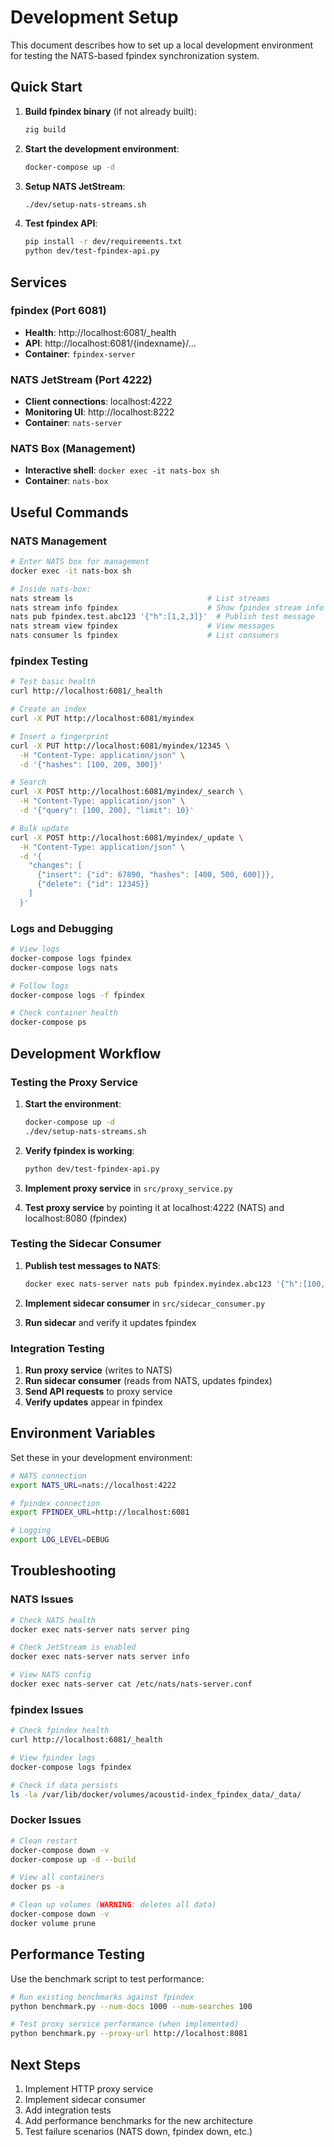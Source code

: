 # Development Setup

This document describes how to set up a local development environment for testing the NATS-based fpindex synchronization system.

## Quick Start

1. **Build fpindex binary** (if not already built):
   ```bash
   zig build
   ```

2. **Start the development environment**:
   ```bash
   docker-compose up -d
   ```

3. **Setup NATS JetStream**:
   ```bash
   ./dev/setup-nats-streams.sh
   ```

4. **Test fpindex API**:
   ```bash
   pip install -r dev/requirements.txt
   python dev/test-fpindex-api.py
   ```

## Services

### fpindex (Port 6081)
- **Health**: http://localhost:6081/_health
- **API**: http://localhost:6081/{indexname}/...
- **Container**: `fpindex-server`

### NATS JetStream (Port 4222)
- **Client connections**: localhost:4222
- **Monitoring UI**: http://localhost:8222
- **Container**: `nats-server`

### NATS Box (Management)
- **Interactive shell**: `docker exec -it nats-box sh`
- **Container**: `nats-box`

## Useful Commands

### NATS Management
```bash
# Enter NATS box for management
docker exec -it nats-box sh

# Inside nats-box:
nats stream ls                              # List streams
nats stream info fpindex                    # Show fpindex stream info
nats pub fpindex.test.abc123 '{"h":[1,2,3]}'  # Publish test message
nats stream view fpindex                    # View messages
nats consumer ls fpindex                    # List consumers
```

### fpindex Testing
```bash
# Test basic health
curl http://localhost:6081/_health

# Create an index
curl -X PUT http://localhost:6081/myindex

# Insert a fingerprint
curl -X PUT http://localhost:6081/myindex/12345 \
  -H "Content-Type: application/json" \
  -d '{"hashes": [100, 200, 300]}'

# Search
curl -X POST http://localhost:6081/myindex/_search \
  -H "Content-Type: application/json" \
  -d '{"query": [100, 200], "limit": 10}'

# Bulk update
curl -X POST http://localhost:6081/myindex/_update \
  -H "Content-Type: application/json" \
  -d '{
    "changes": [
      {"insert": {"id": 67890, "hashes": [400, 500, 600]}},
      {"delete": {"id": 12345}}
    ]
  }'
```

### Logs and Debugging
```bash
# View logs
docker-compose logs fpindex
docker-compose logs nats

# Follow logs
docker-compose logs -f fpindex

# Check container health
docker-compose ps
```

## Development Workflow

### Testing the Proxy Service

1. **Start the environment**:
   ```bash
   docker-compose up -d
   ./dev/setup-nats-streams.sh
   ```

2. **Verify fpindex is working**:
   ```bash
   python dev/test-fpindex-api.py
   ```

3. **Implement proxy service** in `src/proxy_service.py`

4. **Test proxy service** by pointing it at localhost:4222 (NATS) and localhost:8080 (fpindex)

### Testing the Sidecar Consumer

1. **Publish test messages to NATS**:
   ```bash
   docker exec nats-server nats pub fpindex.myindex.abc123 '{"h":[100,200,300]}'
   ```

2. **Implement sidecar consumer** in `src/sidecar_consumer.py`

3. **Run sidecar** and verify it updates fpindex

### Integration Testing

1. **Run proxy service** (writes to NATS)
2. **Run sidecar consumer** (reads from NATS, updates fpindex)
3. **Send API requests** to proxy service
4. **Verify updates** appear in fpindex

## Environment Variables

Set these in your development environment:

```bash
# NATS connection
export NATS_URL=nats://localhost:4222

# fpindex connection  
export FPINDEX_URL=http://localhost:6081

# Logging
export LOG_LEVEL=DEBUG
```

## Troubleshooting

### NATS Issues
```bash
# Check NATS health
docker exec nats-server nats server ping

# Check JetStream is enabled
docker exec nats-server nats server info

# View NATS config
docker exec nats-server cat /etc/nats/nats-server.conf
```

### fpindex Issues
```bash
# Check fpindex health
curl http://localhost:6081/_health

# View fpindex logs
docker-compose logs fpindex

# Check if data persists
ls -la /var/lib/docker/volumes/acoustid-index_fpindex_data/_data/
```

### Docker Issues
```bash
# Clean restart
docker-compose down -v
docker-compose up -d --build

# View all containers
docker ps -a

# Clean up volumes (WARNING: deletes all data)
docker-compose down -v
docker volume prune
```

## Performance Testing

Use the benchmark script to test performance:

```bash
# Run existing benchmarks against fpindex
python benchmark.py --num-docs 1000 --num-searches 100

# Test proxy service performance (when implemented)
python benchmark.py --proxy-url http://localhost:8081
```

## Next Steps

1. Implement HTTP proxy service
2. Implement sidecar consumer  
3. Add integration tests
4. Add performance benchmarks for the new architecture
5. Test failure scenarios (NATS down, fpindex down, etc.)